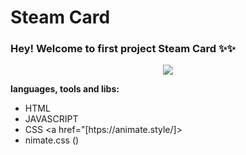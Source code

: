 # Steam Card

### Hey! Welcome to first project Steam Card ✨✨

<p align="center">
  <img src="https://i.imgur.com/jtCAUre.png" />
</p>

**languages, tools and libs:**
- HTML
- JAVASCRIPT 
- CSS
<a href="[htps://animate.style/]>
- nimate.css ()
</a>





